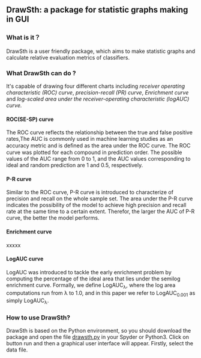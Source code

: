 ## DrawSth: a package for statistic graphs making in GUI


### What is it？

DrawSth is a user friendly  package, which aims to make statistic graphs and calculate relative evaluation metrics of classifiers. 

### What DrawSth can do ?

 It's capable of drawing four different charts including *receiver operating characteristic (ROC) curve*, *precision-recall (PR) curve*, *Enrichment curve* and *log-scaled area under the receiver-operating characteristic (logAUC) curve.* 

#### ROC(SE-SP) curve

The ROC curve reflects the relationship between the true and false positive rates,The AUC is commonly used in machine learning studies as an accuracy metric and is deﬁned as the area under the ROC curve. The ROC curve was plotted for each compound in prediction order. The possible values of the AUC range from 0 to 1, and the AUC values corresponding to ideal and random prediction are 1 and 0.5, respectively. 

#### P-R curve

Similar to the ROC curve, P-R curve is introduced to characterize of precision and recall on the whole sample set. The area under the P-R curve indicates the possibility of the model to achieve high precision and recall rate at the same time to a certain extent. Therefor, the larger the AUC of P-R curve, the better the model performs.

#### Enrichment curve

xxxxx

#### LogAUC curve

LogAUC was introduced to tackle the early enrichment problem by computing the percentage of the ideal area that lies under the semilog enrichment curve. Formally, we define LogAUC<sub>λ</sub>, where the log area computations run from λ to 1.0, and in this paper we refer to LogAUC<sub>0.001</sub> as simply LogAUC<sub>λ</sub>.

### How to use DrawSth?

DrawSth is based on the Python environment, so you should download the package and open the file [drawsth.py](https://github.com/kotori-y/DrawSth/blob/master/drawsth/drawsth.py) in your Spyder or Python3. Click on button run and then a graphical user interface will appear. Firstly,  select  the data file.



















